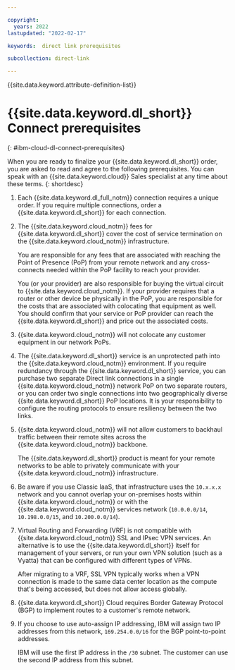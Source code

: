 ```yaml
---

copyright:
  years: 2022
lastupdated: "2022-02-17"

keywords:  direct link prerequisites

subcollection: direct-link

---
```


{{site.data.keyword.attribute-definition-list}}

# {{site.data.keyword.dl_short}} Connect prerequisites
{: #ibm-cloud-dl-connect-prerequisites}

When you are ready to finalize your {{site.data.keyword.dl_short}} order, you are asked to read and agree to the following prerequisites. You can speak with an {{site.data.keyword.cloud}} Sales specialist at any time about these terms.
{: shortdesc}

1. Each {{site.data.keyword.dl_full_notm}} connection requires a unique order. If you require multiple connections, order a {{site.data.keyword.dl_short}} for each connection.

1. The {{site.data.keyword.cloud_notm}} fees for {{site.data.keyword.dl_short}} cover the cost of service termination on the {{site.data.keyword.cloud_notm}} infrastructure.

   You are responsible for any fees that are associated with reaching the Point of Presence (PoP) from your remote network and any cross-connects needed within the PoP facility to reach your provider.

   You (or your provider) are also responsible for buying the virtual circuit to {{site.data.keyword.cloud_notm}}. If your provider requires that a router or other device be physically in the PoP, you are responsible for the costs that are associated with colocating that equipment as well. You should confirm that your service or PoP provider can reach the {{site.data.keyword.dl_short}} and price out the associated costs.

1. {{site.data.keyword.cloud_notm}} will not colocate any customer equipment in our network PoPs.

1. The {{site.data.keyword.dl_short}} service is an unprotected path into the {{site.data.keyword.cloud_notm}} environment. If you require redundancy through the {{site.data.keyword.dl_short}} service, you can purchase two separate Direct link connections in a single {{site.data.keyword.cloud_notm}} network PoP on two separate routers, or you can order two single connections into two geographically diverse {{site.data.keyword.dl_short}} PoP locations. It is your responsibility to configure the routing protocols to ensure resiliency between the two links.

1. {{site.data.keyword.cloud_notm}} will not allow customers to backhaul traffic between their remote sites across the {{site.data.keyword.cloud_notm}} backbone.

   The {{site.data.keyword.dl_short}} product is meant for your remote networks to be able to privately communicate with your {{site.data.keyword.cloud_notm}} infrastructure.

1. Be aware if you use Classic IaaS, that infrastructure uses the `10.x.x.x` network and you cannot overlap your on-premises hosts within {{site.data.keyword.cloud_notm}} or with the {{site.data.keyword.cloud_notm}} services network (`10.0.0.0/14`, `10.198.0.0/15`, and `10.200.0.0/14`).

1. Virtual Routing and Forwarding (VRF) is not compatible with {{site.data.keyword.cloud_notm}} SSL and IPsec VPN services. An alternative is to use the {{site.data.keyword.dl_short}} itself for management of your servers, or run your own VPN solution (such as a Vyatta) that can be configured with different types of VPNs.

   After migrating to a VRF, SSL VPN typically works when a VPN connection is made to the same data center location as the compute that's being accessed, but does not allow access globally.

1. {{site.data.keyword.dl_short}} Cloud requires Border Gateway Protocol (BGP) to implement routes to a customer's remote network.

1. If you choose to use auto-assign IP addressing, IBM will assign two IP addresses from this network, `169.254.0.0/16` for the BGP point-to-point addresses.

   IBM will use the first IP address in the `/30` subnet. The customer can use the second IP address from this subnet.
